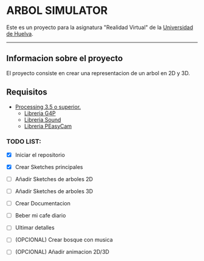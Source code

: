 # ARBOL SIMULATOR

Este es un proyecto para la asignatura "Realidad Virtual" de la [Universidad
de Huelva](http://www.uhu.es/index.php "UHU").
___
## Informacion sobre el proyecto
El proyecto consiste en crear una representacion de un arbol en 2D y 3D.
## Requisitos

- [Processing 3.5 o superior.](https://processing.org/ "Procesing")
  - [Libreria G4P](http://www.lagers.org.uk/g4p/ "GUI LIBRARY")
  - [Libreria Sound](https://processing.org/reference/libraries/sound/index.html "Sound LIBRARY")
  - [Libreria PEasyCam](http://mrfeinberg.com/peasycam/ "3D CAM LIBRARY")

### TODO LIST:
- [x] Iniciar el repositorio 
- [x] Crear Sketches principales
- [ ] Añadir Sketches de arboles 2D
- [ ] Añadir Sketches de arboles 3D
- [ ] Crear Documentacion
- [ ] Beber mi cafe diario
- [ ] Ultimar detalles
- [ ] (OPCIONAL) Crear bosque con musica
- [ ] (OPCIONAL) Añadir animacion 2D/3D



